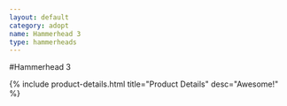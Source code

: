 ```yaml
---
layout: default
category: adopt
name: Hammerhead 3
type: hammerheads
---
```


#Hammerhead 3

{% include product-details.html title="Product Details" desc="Awesome!" %}